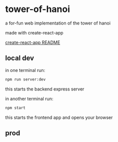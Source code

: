 # tower-of-hanoi

a for-fun web implementation of the tower of hanoi

made with create-react-app

[create-react-app README](./README.create-react-app.md)

## local dev

in one terminal run:

```bash
npm run server:dev

```

this starts the backend express server

in another terminal run:

```bash
npm start

```

this starts the frontend app and opens your browser

## prod 